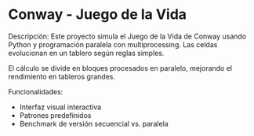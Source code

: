 # Conway - Juego de la Vida

Descripción:
Este proyecto simula el Juego de la Vida de Conway usando Python y programación paralela con multiprocessing. Las celdas evolucionan en un tablero según reglas simples.

El cálculo se divide en bloques procesados en paralelo, mejorando el rendimiento en tableros grandes.

Funcionalidades:
- Interfaz visual interactiva
- Patrones predefinidos
- Benchmark de versión secuencial vs. paralela
